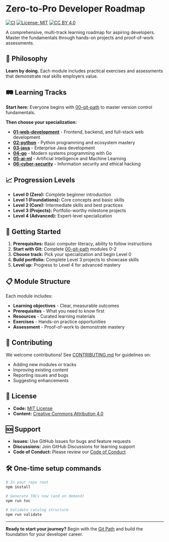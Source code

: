 # Zero-to-Pro Developer Roadmap

[![CI](https://img.shields.io/github/actions/workflow/status/AyhamJo7/Zero-2-Pro/ci.yml?branch=main)](https://github.com/AyhamJo7/Zero-2-Pro/actions/workflows/ci.yml)
[![License: MIT](https://img.shields.io/badge/License-MIT-yellow.svg)](LICENSES/MIT.txt)
[![CC BY 4.0](https://img.shields.io/badge/Content-CC%20BY%204.0-lightgrey.svg)](LICENSES/CC-BY-4.0.txt)

A comprehensive, multi-track learning roadmap for aspiring developers. Master the fundamentals through hands-on projects and proof-of-work assessments.

## 🎯 Philosophy

**Learn by doing.** Each module includes practical exercises and assessments that demonstrate real skills employers value.

## 🛤️ Learning Tracks

**Start here:** Everyone begins with [00-git-path](./00-git-path/) to master version control fundamentals.

**Then choose your specialization:**

- **[01-web-development](./01-web-development/)** - Frontend, backend, and full-stack web development
- **[02-python](./02-python/)** - Python programming and ecosystem mastery
- **[03-java](./03-java/)** - Enterprise Java development
- **[04-go](./04-go/)** - Modern systems programming with Go
- **[05-ai-ml](./05-ai-ml/)** - Artificial Intelligence and Machine Learning
- **[06-cyber-security](./06-cyber-security/)** - Information security and ethical hacking

## 📈 Progression Levels

- **Level 0 (Zero):** Complete beginner introduction
- **Level 1 (Foundations):** Core concepts and basic skills
- **Level 2 (Core):** Intermediate skills and best practices
- **Level 3 (Projects):** Portfolio-worthy milestone projects
- **Level 4 (Advanced):** Expert-level specialization

## 🚀 Getting Started

1. **Prerequisites:** Basic computer literacy, ability to follow instructions
2. **Start with Git:** Complete [00-git-path](./00-git-path/) modules 0-2
3. **Choose track:** Pick your specialization and begin Level 0
4. **Build portfolio:** Complete Level 3 projects to showcase skills
5. **Level up:** Progress to Level 4 for advanced mastery

## 📋 Module Structure

Each module includes:
- **Learning objectives** - Clear, measurable outcomes
- **Prerequisites** - What you need to know first
- **Resources** - Curated learning materials
- **Exercises** - Hands-on practice opportunities
- **Assessment** - Proof-of-work to demonstrate mastery

## 🤝 Contributing

We welcome contributions! See [CONTRIBUTING.md](./CONTRIBUTING.md) for guidelines on:
- Adding new modules or tracks
- Improving existing content
- Reporting issues and bugs
- Suggesting enhancements

## 📄 License

- **Code:** [MIT License](./LICENSES/MIT.txt)
- **Content:** [Creative Commons Attribution 4.0](./LICENSES/CC-BY-4.0.txt)

## 🆘 Support

- **Issues:** Use GitHub Issues for bugs and feature requests
- **Discussions:** Join GitHub Discussions for learning support
- **Code of Conduct:** Please review our [Code of Conduct](./CODE_OF_CONDUCT.md)

## 🛠️ One-time setup commands

```bash
# In your repo root
npm install

# Generate TOCs now (and on demand)
npm run toc

# Validate catalog structure
npm run validate
```

---

**Ready to start your journey?** Begin with the [Git Path](./00-git-path/) and build the foundation for your developer career.